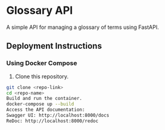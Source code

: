 # Glossary API

A simple API for managing a glossary of terms using FastAPI.

## Deployment Instructions

### Using Docker Compose

1. Clone this repository.

```bash
git clone <repo-link>
cd <repo-name>
Build and run the container.
docker-compose up --build
Access the API documentation:
Swagger UI: http://localhost:8000/docs
ReDoc: http://localhost:8000/redoc
